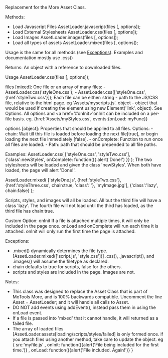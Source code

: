 Replacement for the More Asset Class.

Methods:
 - Load Javascript Files
   AssetLoader.javascript(files [, options]);
 - Load External Stylesheets
   AssetLoader.css(files [, options]);
 - Load Images
   AssetLoader.images(files [, options]);
 - Load all types of assets
   AssetLoader.mixed(files [, options]);

Usage is the same for all methods (see <a href='#Exceptions'>Exceptions</a>).
Examples and documentation mostly use .css() 
   
Returns:
An object with a reference to downloaded files.
 
Usage
AssetLoader.css(files [, options]);

files [mixed]:
	One file or an array of many files:
		 - AssetLoader.css('styleOne.css');
		 - AssetLoader.css(['styleOne.css', {href:'styleTwo.css'}]);
	Each file can be either:
		string - path to the JS/CSS file, relative to the html page.  eg 'Assets/myscripts.js'.
		object - object that would be used if creating the element using new Element('link', object).
			See Options. All options and <a href='#onInit>'onInit</a> can be included on a per-file basis.
			eg. {href:'Assets/myStyles.css', events:{onLoad: myFunc}}
			
options [object]:
	Properties that should be applied to all files.
	Options:
		 - chain: Wait till this file is loaded before loading the next file[true], or begin loading the next file immediately [false].
		 - onComplete: Function to run once all files are loaded.
		 - Path: path that should be prepended to all file paths.		
			
Examples:
AssetLoader.css(
	['styleOne.css', 'styleTwo.css'],
	{'class':newStyles', onComplete: function(){ alert('Done!') }}
);
The two stylesheets will be loaded and given the class 'newStyles'.
When both have loaded, the page will alert 'Done!'.

AssetLoader.mixed(
	['styleOne.js', {href:'styleTwo.css'}, {href:'styleThree.css', chain:true, 'class':''}, 'myImage.jpg'],
	{'class':'lazy', chain:false}
);

Scripts, styles, and images will all be loaded.
All but the third file will have a class 'lazy'. 
The fourth file will not load until the third has loaded, as the third file has chain:true.

Custom Option: onInit
	If a file is attached multiple times, it will only be included in the page once.
	onLoad and onComplete will run each time it is attached.
	onInit will only run the first time the page is attached.

Exceptions:
 - .mixed() dynamically determines the file type. [AssetLoader.mixed(['script.js', 'style.css'])]
	.css(), .javascript(), and .images() will assume the filetype as declared.
 - chain defaults to true for scripts, false for the others.
 - scripts and styles are included in the page. Images are not.

Notes:
 - This class was designed to replace the Asset Class that is part of MoTools More, and is 100% backwards compatible.
   Uncomment the line Asset = AssetLoader; and it will handle all calls to Asset.
 - DO NOT add events using addEvent(), instead pass them in using the onLoad event.
 - If a file is passed into 'mixed' that it cannot handle, it will returned as a failed file.
 - The array of loaded files [AssetLoader.assets[loading/scripts/styles/failed] is only formed once.
    if you attach files using another method, take care to update the object.
		eg { src:'myfile.js'
		   , onInit: function(){alert('File being included for the first time.')}
		   , onLoad: function(){alert('File included. Again!')}
		   }